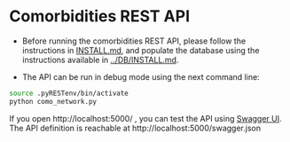 # Comorbidities REST API

* Before running the comorbidities REST API, please follow the instructions in [INSTALL.md](INSTALL.md), and populate the database using the instructions available in [../DB/INSTALL.md](../DB/INSTALL.md).


* The API can be run in debug mode using the next command line:

```bash
source .pyRESTenv/bin/activate
python como_network.py
```

  If you open http://localhost:5000/ , you can test the API using [Swagger UI](https://swagger.io/swagger-ui/). The API definition is reachable at http://localhost:5000/swagger.json 